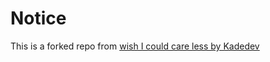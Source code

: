 # Notice
This is a forked repo from [wish I could care less by Kadedev](https://github.com/KadeDev/careless)
